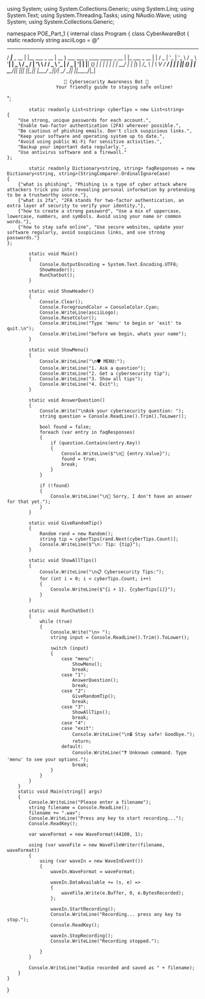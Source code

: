 using System;
using System.Collections.Generic;
using System.Linq;
using System.Text;
using System.Threading.Tasks;
using NAudio.Wave;
using System;
using System.Collections.Generic;

namespace POE_Part_1
{
    internal class Program
    {
        class CyberAwareBot
        {
            static readonly string asciiLogo = @"
   ____            _                 ____                                 _             
  / ___|___  _ __ | |__   ___ _ __  | __ )  ___  ___ _ ____   _____ _ __ | |_ ___  _ __ 
 | |   / _ \| '_ \| '_ \ / _ \ '__| |  _ \ / _ \/ __| '__\ \ / / _ \ '_ \| __/ _ \| '__|
 | |__| (_) | | | | | | |  __/ |    | |_) |  __/\__ \ |   \ V /  __/ | | | || (_) | |   
  \____\___/|_| |_|_| |_|\___|_|    |____/ \___||___/_|    \_/ \___|_| |_|\__\___/|_|   

                         🤖 Cybersecurity Awareness Bot 🤖
                      Your friendly guide to staying safe online!
";

            static readonly List<string> cyberTips = new List<string>
    {
        "Use strong, unique passwords for each account.",
        "Enable two-factor authentication (2FA) wherever possible.",
        "Be cautious of phishing emails. Don't click suspicious links.",
        "Keep your software and operating system up to date.",
        "Avoid using public Wi-Fi for sensitive activities.",
        "Backup your important data regularly.",
        "Use antivirus software and a firewall."
    };

            static readonly Dictionary<string, string> faqResponses = new Dictionary<string, string>(StringComparer.OrdinalIgnoreCase)
    {
        {"what is phishing", "Phishing is a type of cyber attack where attackers trick you into revealing personal information by pretending to be a trustworthy source."},
        {"what is 2fa", "2FA stands for two-factor authentication, an extra layer of security to verify your identity."},
        {"how to create a strong password", "Use a mix of uppercase, lowercase, numbers, and symbols. Avoid using your name or common words."},
        {"how to stay safe online", "Use secure websites, update your software regularly, avoid suspicious links, and use strong passwords."}
    };

            static void Main()
            {
                Console.OutputEncoding = System.Text.Encoding.UTF8;
                ShowHeader();
                RunChatbot();
            }

            static void ShowHeader()
            {
                Console.Clear();
                Console.ForegroundColor = ConsoleColor.Cyan;
                Console.WriteLine(asciiLogo);
                Console.ResetColor();
                Console.WriteLine("Type 'menu' to begin or 'exit' to quit.\n");
                Console.WriteLine("before we begin, whats your name");
            }

            static void ShowMenu()
            {
                Console.WriteLine("\n🛡️ MENU:");
                Console.WriteLine("1. Ask a question");
                Console.WriteLine("2. Get a cybersecurity tip");
                Console.WriteLine("3. Show all tips");
                Console.WriteLine("4. Exit");
            }

            static void AnswerQuestion()
            {
                Console.Write("\nAsk your cybersecurity question: ");
                string question = Console.ReadLine().Trim().ToLower();

                bool found = false;
                foreach (var entry in faqResponses)
                {
                    if (question.Contains(entry.Key))
                    {
                        Console.WriteLine($"\n🤖 {entry.Value}");
                        found = true;
                        break;
                    }
                }

                if (!found)
                {
                    Console.WriteLine("\n🤖 Sorry, I don't have an answer for that yet.");
                }
            }

            static void GiveRandomTip()
            {
                Random rand = new Random();
                string tip = cyberTips[rand.Next(cyberTips.Count)];
                Console.WriteLine($"\n💡 Tip: {tip}");
            }

            static void ShowAllTips()
            {
                Console.WriteLine("\n📋 Cybersecurity Tips:");
                for (int i = 0; i < cyberTips.Count; i++)
                {
                    Console.WriteLine($"{i + 1}. {cyberTips[i]}");
                }
            }

            static void RunChatbot()
            {
                while (true)
                {
                    Console.Write("\n> ");
                    string input = Console.ReadLine().Trim().ToLower();

                    switch (input)
                    {
                        case "menu":
                            ShowMenu();
                            break;
                        case "1":
                            AnswerQuestion();
                            break;
                        case "2":
                            GiveRandomTip();
                            break;
                        case "3":
                            ShowAllTips();
                            break;
                        case "4":
                        case "exit":
                            Console.WriteLine("\n🔒 Stay safe! Goodbye.");
                            return;
                        default:
                            Console.WriteLine("❓ Unknown command. Type 'menu' to see your options.");
                            break;
                    }
                }
            }
        }
        static void Main(string[] args)
        {
            Console.WriteLine("Please enter a filename");
            string filename = Console.ReadLine();
            filename += ".wav";
            Console.WriteLine("Press any key to start recording...");
            Console.ReadKey();

            var waveFormat = new WaveFormat(44100, 1);

            using (var waveFile = new WaveFileWriter(filename, waveFormat))
            {
                using (var waveIn = new WaveInEvent())
                {
                    waveIn.WaveFormat = waveFormat;

                    waveIn.DataAvailable += (s, e) =>
                    {
                        waveFile.Write(e.Buffer, 0, e.BytesRecorded);
                    };

                    waveIn.StartRecording();
                    Console.WriteLine("Recording... press any key to stop.");
                    Console.ReadKey();

                    waveIn.StopRecording();
                    Console.WriteLine("Recording stopped.");

                }
            }

            Console.WriteLine("Audio recorded and saved as " + filename);
        }
    }
}
